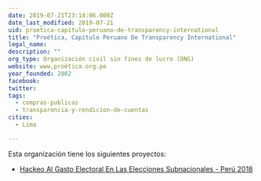```yaml
---
date: 2019-07-21T23:14:06.000Z
date_last_modified: 2019-07-21
uid: proetica-capitulo-peruano-de-transparency-international
title: "Proética, Capítulo Peruano De Transparency International"
legal_name: 
description: ""
org_type: Organización civil sin fines de lucro (ONG)
website: www,proética.org.pe
year_founded: 2002
facebook: 
twitter: 
tags:
  - compras-publicas
  - transparencia-y-rendicion-de-cuentas
cities: 
  - Lima

---
```


Esta organización tiene los siguientes proyectos:

- [Hackeo Al Gasto Electoral En Las Elecciones Subnacionales - Perú 2018](/i/hackeo-al-gasto-electoral-en-las-elecciones-subnacionales-peru-2018.html)
